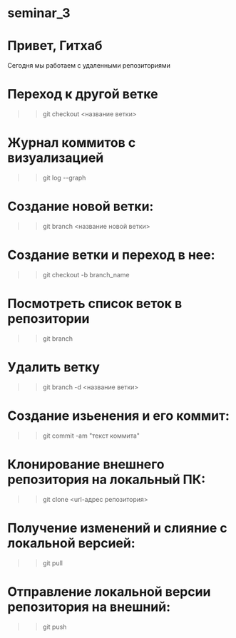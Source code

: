 # seminar_3

# Привет, Гитхаб
Сегодня мы работаем с удаленными репозиториями

# Переход к другой ветке
>> git checkout <название ветки>
# Журнал коммитов с визуализацией
>> git log --graph
# Создание новой ветки:
>> git branch <название новой ветки>

# Создание ветки и переход в нее:
>> git checkout -b branch_name
# Посмотреть список веток в репозитории
>> git branch
# Удалить ветку
>> git branch -d <название ветки>

# Создание изьенения и его коммит:
>> git commit -am "текст коммита"


# Клонирование внешнего репозитория на локальный ПК:  
>> git clone <url-адрес репозитория>

# Получение изменений и слияние с локальной версией:
>> git pull

# Отправление локальной версии репозитория на внешний:
>> git push
